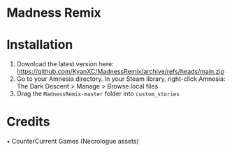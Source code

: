 # Madness Remix

# Installation
1. Download the latest version here: https://github.com/KyanXC/MadnessRemix/archive/refs/heads/main.zip
2. Go to your Amnesia directory. In your Steam library, right-click Amnesia: The Dark Descent > Manage > Browse local files
3. Drag the `MadnessRemix-master` folder into `custom_stories`

# Credits
• CounterCurrent Games (Necrologue assets)

